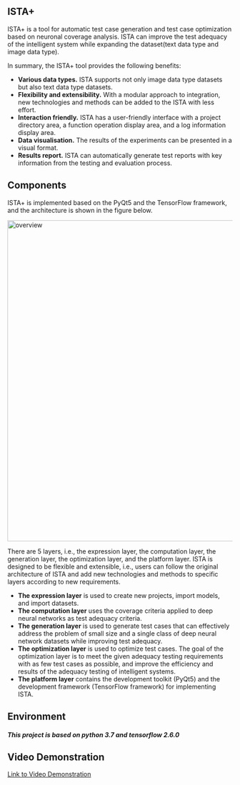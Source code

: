 ## ISTA+

ISTA+ is a tool for automatic test case generation and test case optimization based on neuronal coverage analysis. ISTA can improve the test adequacy of the intelligent system while expanding the dataset(text data type and image data type). 

In summary, the ISTA+ tool provides the following benefits:

- **Various data types.** ISTA supports not only image data type datasets but also text data type datasets.
- **Flexibility and extensibility.** With a modular approach to integration, new technologies and methods can be added to the ISTA with less effort.
- **Interaction friendly.** ISTA has a user-friendly interface with a project directory area, a function operation display area, and a log information display area.
- **Data visualisation.** The results of the experiments can be presented in a visual format.
- **Results report.** ISTA can automatically generate test reports with key information from the testing and evaluation process.

## Components

ISTA+ is implemented based on the PyQt5 and the TensorFlow framework, and the architecture is shown in the figure below.

<img width="719" alt="overview" src="https://user-images.githubusercontent.com/100778073/212594386-bef61398-5913-45b6-ade3-26473d3e4415.png">


There are 5 layers, i.e., the expression layer, the computation layer, the generation layer, the optimization layer, and the platform layer. ISTA is designed to be flexible and extensible, i.e., users can follow the original architecture of ISTA and add new technologies and methods to specific layers according to new requirements.

- **The expression layer** is used to create new projects, import models, and import datasets.
- **The computation layer** uses the coverage criteria applied to deep neural networks as test adequacy criteria. 
- **The generation layer** is used to generate test cases that can effectively address the problem of small size and a single class of deep neural network datasets while improving test adequacy.
- **The optimization layer** is used to optimize test cases.  The goal of the optimization layer is to meet the given adequacy testing requirements with as few test cases as possible, and improve the efficiency and results of the adequacy testing of intelligent systems. 
- **The platform layer** contains the development toolkit (PyQt5) and the development framework (TensorFlow framework) for implementing ISTA.

## Environment

##### This project is based on python 3.7 and tensorflow 2.6.0


## Video Demonstration

[Link to Video Demonstration](https://www.youtube.com/watch?v=6CkzMJ0ghq8)

